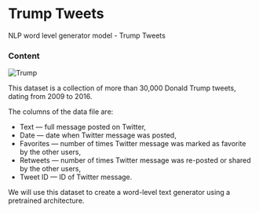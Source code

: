 # Trump Tweets
NLP word level generator model - Trump Tweets

### **Content**

![Trump](https://cdn.cnn.com/cnnnext/dam/assets/180925135532-gfx-twitter-donald-trump-tweet-exlarge-169.jpg)

This dataset is a collection of more than 30,000 Donald Trump tweets, dating from 2009 to 2016.

The columns of the data file are:

* Text — full message posted on Twitter,
* Date — date when Twitter message was posted,
* Favorites — number of times Twitter message was marked as favorite by the other users,
* Retweets — number of times Twitter message was re-posted or shared by the other users,
* Tweet ID — ID of Twitter message.


We will use this dataset to create a word-level text generator using a pretrained architecture.
